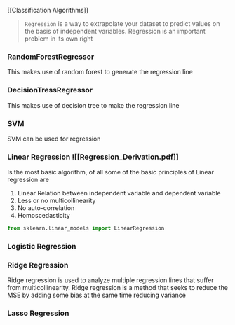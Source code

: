 [[Classification Algorithms]]

>`Regression` is a way to extrapolate your dataset to predict values on the basis of independent variables. Regression is an important problem in its own right

### RandomForestRegressor
This makes use of random forest to generate the regression line

### DecisionTressRegressor
This makes use of decision tree to make the regression line

### SVM
SVM can be used for regression

### Linear Regression ![[Regression_Derivation.pdf]]

Is the most basic algorithm, of all some of the basic principles of Linear regression are
1. Linear Relation between independent variable and dependent variable
2. Less or no multicollinearity
3. No auto-correlation
4. Homoscedasticity

```py
from sklearn.linear_models import LinearRegression
```

### Logistic Regression


### Ridge Regression

Ridge regression is used to analyze multiple regression lines that suffer from multicollinearity. Ridge regression is a method that seeks to reduce the MSE by adding some bias at the same time reducing variance

### Lasso Regression

